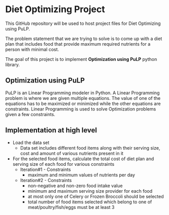 # Diet Optimizing Project
This GitHub repository will be used to host project files for Diet Optimizing using PuLP.

The problem statement that we are trying to solve is to come up with a diet plan that includes food that provide maximum required nutrients for a person with minimal cost.

The goal of this project is to implement **Optimization using PuLP** python library. 

## Optimization using PuLP
PuLP is an Linear Programming modeler in Python. A Linear Programming problem is where we are given multiple equations. The value of one of the equations has to be maximized or minimized while the other equations are constraints. Linear Programming is used to solve Optimization problems given a few constraints.

## Implementation at high level

 - Load the data set
	 - Data set includes different food items along with their serving size, cost and amount of various nutrients present in it
 - For the selected food items, calculate the total cost of diet plan and serving size of each food for various constraints
	 - Iteration#1 - Constraints  
		 - maximum and minimum values of nutrients per day
	 - Iteration#2 - Constraints
		 - non-negative and non-zero food intake value 
		 - minimum and maximum serving size provider for each food
		 - at most only one of Celery or Frozen Broccoli should be selected
		 - total number of food items selected which belong to one of meat/poultry/fish/eggs must be at least 3
